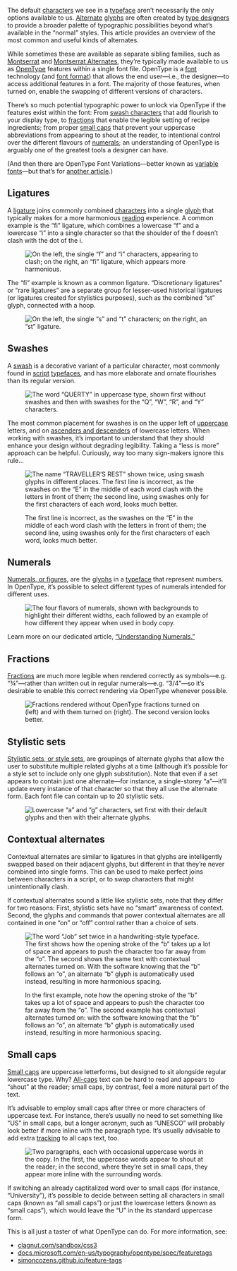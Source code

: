 
The default [characters](/glossary/character) we see in a [typeface](/glossary/typeface) aren’t necessarily the only options available to us. [Alternate](/glossary/alternates) [glyphs](/glossary/glyph) are often created by [type designers](/glossary/type_designer) to provide a broader palette of typographic possibilities beyond what’s available in the “normal” styles. This article provides an overview of the most common and useful kinds of alternates.

While sometimes these are available as separate sibling families, such as [Montserrat](https://fonts.google.com/specimen/Montserrat?query=montser) and [Montserrat Alternates](https://fonts.google.com/specimen/Montserrat+Alternates), they’re typically made available to us as [OpenType](/glossary/open_type) features within a single font file. OpenType is a [font](/glossary/font) technology (and [font format](/glossary/font_format)) that allows the end user—i.e., the designer—to access additional features in a font. The majority of those features, when turned on, enable the swapping of different versions of characters.

There’s so much potential typographic power to unlock via OpenType if the features exist within the font: From [swash characters](/glossary/swash_glyph) that add flourish to your display type, to [fractions](/glossary/fractions) that enable the legible setting of recipe ingredients; from proper [small caps](/glossary/small_caps) that prevent your uppercase abbreviations from appearing to shout at the reader, to intentional control over the different flavours of [numerals](/lesson/understanding_numerals); an understanding of OpenType is arguably one of the greatest tools a designer can have.

(And then there are OpenType Font Variations—better known as [variable fonts](/glossary/variable_fonts)—but that’s for [another article](/lesson/introducing_variable_fonts).)

## Ligatures

A [ligature](/glossary/ligature) joins commonly combined [characters](/glossary/character) into a single [glyph](/glossary/glyph) that typically makes for a more harmonious [reading](/glossary/legibility_readability) experience. A common example is the “fi” ligature, which combines a lowercase “f” and a lowercase “i” into a single character so that the shoulder of the f doesn’t clash with the dot of the i.

<figure>

![On the left, the single “f” and “i” characters, appearing to clash; on the right, an “fi” ligature, which appears more harmonious.](images/thumbnail.svg)

</figure>

The “fi” example is known as a common ligature. “Discretionary ligatures” or “rare ligatures” are a separate group for lesser-used historical ligatures (or ligatures created for stylistics purposes), such as the combined “st” glyph, connected with a hoop.

<figure>

![On the left, the single “s” and “t” characters; on the right, an “st” ligature.](images/1.5.2.svg)

</figure>

## Swashes

A [swash](/glossary/swash_glyph) is a decorative variant of a particular character, most commonly found in [script](/glossary/script_typeface_style) [typefaces](/glossary/typeface), and has more elaborate and ornate flourishes than its regular version.

<figure>

![The word “QUERTY” in uppercase type, shown first without swashes and then with swashes for the “Q”, “W”, “R”, and “Y” characters.](images/1.5.3.svg)

</figure>

The most common placement for swashes is on the upper left of [uppercase](/glossary/uppercase_lowercase) letters, and on [ascenders and descenders](/glossary/ascenders_descenders) of lowercase letters. When working with swashes, it’s important to understand that they should enhance your design without degrading legibility. Taking a “less is more” approach can be helpful. Curiously, way too many sign-makers ignore this rule...

<figure>

![The name “TRAVELLER’S REST” shown twice, using swash glyphs in different places. The first line is incorrect, as the swashes on the “E” in the middle of each word clash with the letters in front of them; the second line, using swashes only for the first characters of each word, looks much better.](images/1.5.4.svg)
<figcaption>The first line is incorrect, as the swashes on the “E” in the middle of each word clash with the letters in front of them; the second line, using swashes only for the first characters of each word, looks much better.</figcaption>

</figure>

## Numerals

[Numerals, or figures](/glossary/numerals_figures), are the [glyphs](/glossary/glyph) in a [typeface](/glossary/typeface) that represent numbers. In OpenType, it’s possible to select different types of numerals intended for different uses.

<figure>

![The four flavors of numerals, shown with backgrounds to highlight their different widths, each followed by an example of how different they appear when used in body copy.](images/1.5.5.svg)

</figure>

Learn more on our dedicated article, [“Understanding Numerals.”](/lesson/understanding_numerals)

## Fractions

[Fractions](/glossary/fractions) are much more legible when rendered correctly as symbols—e.g. “¾”—rather than written out in regular numerals—e.g. “3/4”—so it’s desirable to enable this correct rendering via OpenType whenever possible.

<figure>

![Fractions rendered without OpenType fractions turned on (left) and with them turned on (right). The second version looks better.](images/1.5.6.svg)

</figure>

[//]: # (We’ve already prepared a dedicated article on fractions LINK TO RECIPE LESSON, so head over there to learn more.)

## Stylistic sets

[Stylistic sets, or style sets](/glossary/stylistic_sets), are groupings of alternate glyphs that allow the user to substitute multiple related glyphs at a time (although it’s possible for a style set to include only one glyph substitution). Note that even if a set appears to contain just one alternate—for instance, a single-storey “a”—it’ll update every instance of that character so that they all use the alternate form. Each font file can contain up to 20 stylistic sets.

<figure>

![Lowercase “a” and “g” characters, set first with their default glyphs and then with their alternate glyphs.](images/1.5.7.svg)

</figure>

## Contextual alternates

Contextual alternates are similar to ligatures in that glyphs are intelligently swapped based on their adjacent glyphs, but different in that they’re never combined into single forms. This can be used to make perfect joins between characters in a script, or to swap characters that might unintentionally clash.

If contextual alternates sound a little like stylistic sets, note that they differ for two reasons: First, stylistic sets have no “smart” awareness of context. Second, the glyphs and commands that power contextual alternates are all contained in one “on” or “off” control rather than a choice of sets.

<figure>

![The word “Job” set twice in a handwriting-style typeface. The first shows how the opening stroke of the “b” takes up a lot of space and appears to push the character too far away from the “o”. The second shows the same text with contextual alternates turned on. With the software knowing that the “b” follows an “o”, an alternate “b” glyph is automatically used instead, resulting in more harmonious spacing.](images/1.5.8.svg)
<figcaption>In the first example, note how the opening stroke of the “b” takes up a lot of space and appears to push the character too far away from the “o”. The second example has contextual alternates turned on: with the software knowing that the “b” follows an “o”, an alternate “b” glyph is automatically used instead, resulting in more harmonious spacing.</figcaption>

</figure>

## Small caps

[Small caps](/glossary/small_caps) are uppercase letterforms, but designed to sit alongside regular lowercase type. Why? [All-caps](/glossary/all_caps) text can be hard to read and appears to “shout” at the reader; small caps, by contrast, feel a more natural part of the text.

It’s advisable to employ small caps after three or more characters of uppercase text. For instance, there’s usually no need to set something like “US” in small caps, but a longer acronym, such as “UNESCO” will probably look better if more inline with the paragraph type. It’s usually advisable to add extra [tracking](/glossary/tracking_letter_spacing) to all caps text, too.

<figure>

![Two paragraphs, each with occasional uppercase words in the copy. In the first, the uppercase words appear to shout at the reader; in the second, where they’re set in small caps, they appear more inline with the surrounding words.](images/1.5.9.svg)

</figure>

If switching an already captitalized word over to small caps (for instance, “University”), it’s possible to decide between setting all characters in small caps (known as “all small caps”) or just the lowercase letters (known as “small caps”), which would leave the “U” in the its standard uppercase form.

This is all just a taster of what OpenType can do. For more information, see:

- [clagnut.com/sandbox/css3](http://clagnut.com/sandbox/css3/)
- [docs.microsoft.com/en-us/typography/opentype/spec/featuretags](https://docs.microsoft.com/en-us/typography/opentype/spec/featuretags)
- [simoncozens.github.io/feature-tags](https://simoncozens.github.io/feature-tags/)
